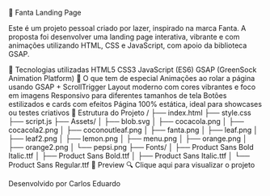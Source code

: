 🍊 Fanta Landing Page

Este é um projeto pessoal criado por lazer, inspirado na marca Fanta. A proposta foi desenvolver uma landing page interativa, vibrante e com animações utilizando HTML, CSS e JavaScript, com apoio da biblioteca GSAP.

🚀 Tecnologias utilizadas
HTML5
CSS3
JavaScript (ES6)
GSAP (GreenSock Animation Platform)
🎨 O que tem de especial
Animações ao rolar a página usando GSAP + ScrollTrigger
Layout moderno com cores vibrantes e foco em imagens
Responsivo para diferentes tamanhos de tela
Botões estilizados e cards com efeitos
Página 100% estática, ideal para showcases ou testes criativos
📂 Estrutura do Projeto
/
├── index.html
├── style.css
├── script.js
├── Assets/
│   ├── blob.svg
│   ├── cocacola.png
│   ├── cocacola2.png
│   ├── coconoutleaf.png
│   ├── fanta.png
│   ├── leaf.png
│   ├── leaf2.png
│   ├── lemon.png
│   ├── menu.png
│   ├── orange.png
│   ├── orange2.png
│   └── pepsi.png
├── Fonts/
│   ├── Product Sans Bold Italic.ttf
│   ├── Product Sans Bold.ttf
│   ├── Product Sans Italic.ttf
│   └── Product Sans Regular.ttf
🔗 Preview
🔍 Clique aqui para visualizar o projeto

Desenvolvido por Carlos Eduardo
